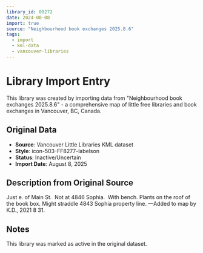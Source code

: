 ```yaml
---
library_id: 00272
date: 2024-08-08
import: true
source: "Neighbourhood book exchanges 2025.8.6"
tags:
  - import
  - kml-data
  - vancouver-libraries
---
```


# Library Import Entry

This library was created by importing data from "Neighbourhood book exchanges 2025.8.6" - a comprehensive map of little free libraries and book exchanges in Vancouver, BC, Canada.

## Original Data

- **Source**: Vancouver Little Libraries KML dataset
- **Style**: icon-503-FF8277-labelson
- **Status**: Inactive/Uncertain
- **Import Date**: August 8, 2025

## Description from Original Source

Just e. of Main St.  Not at 4846 Sophia.  
With bench. 
 Plants on the roof of the book box.
Might straddle 4843 Sophia property line.
—Added to map by K.D., 2021 8 31.  



## Notes

This library was marked as active in the original dataset.
